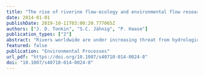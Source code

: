 ```yaml
---
title: "The rise of riverine flow-ecology and environmental flow research"
date: 2014-01-01
publishDate: 2019-10-11T03:00:20.777065Z
authors: ["J. D. Tonkin", "S.C. Jähnig", "P. Haase"]
publication_types: ["2"]
abstract: "Rivers worldwide are under increasing threat from hydrologic alteration. Managing for environmental flows (E-flows) is one way of dealing with this, but research remains heavily focused on development of methods for setting flows. We examined trends in riverine flow-ecology research (the link between the flow regime and biota of a river) from 1995 to 2012 internationally by assessing publication rate of all countries combined and identifying trends in research specifically on E-flows. USA dominated the research output in flow-ecology research, but Australian researchers were the most active on E-flows. We show that E-flow research has exponentially expanded since the mid 1990s, both in number and as a percentage of general river research. E-flow research productivity also increased weakly with the number of dams and per-capita gross domestic product (GDP) of countries, highlighting that this research is performed mostly in developed countries. We expect this trend will continue and suggest that E-flow research needs to be incorporated into policy in low-GDP countries to ensure healthy viable river ecosystems."
featured: false
publication: "Environmental Processes"
url_pdf: "https://doi.org/10.1007/s40710-014-0024-8"
doi: "10.1007/s40710-014-0024-8"
---
```


